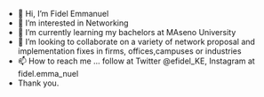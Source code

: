 - 👋 Hi, I’m Fidel Emmanuel 
- 👀 I’m interested in Networking
- 🌱 I’m currently learning my bachelors at MAseno University
- 💞️ I’m looking to collaborate on a variety of network proposal and implementation fixes in firms, offices,campuses or industries
- 📫 How to reach me ... follow at Twitter @efidel_KE, Instagram at fidel.emma_nuel
- Thank you.

<!---
okothfe/okothfe is a ✨ special ✨ repository because its `README.md` (this file) appears on your GitHub profile.
You can click the Preview link to take a look at your changes.
--->
